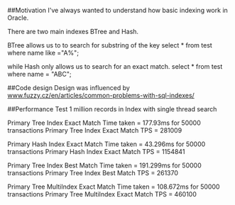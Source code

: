 
##Motivation
I've always wanted to understand how basic indexing work in Oracle.

There are two main indexes BTree and Hash. 

BTree allows us to to search for substring of the key 
  select * from test where name like ="A%";

while Hash only allows us to search for an exact match.
  select * from test where name = "ABC";


##Code design
Design was influenced by www.fuzzy.cz/en/articles/common-problems-with-sql-indexes/




##Performance Test
1 million records in Index with single thread search

Primary Tree Index Exact Match Time taken = 177.93ms for 50000 transactions
Primary Tree Index Exact Match TPS = 281009

Primary Hash Index Exact Match Time taken = 43.296ms for 50000 transactions
Primary Hash Index Exact Match TPS = 1154841

Primary Tree Index Best Match Time taken = 191.299ms for 50000 transactions
Primary Tree Index Best Match TPS = 261370

Primary Tree MultiIndex Exact Match Time taken = 108.672ms for 50000 transactions
Primary Tree MultiIndex Exact Match TPS = 460100

